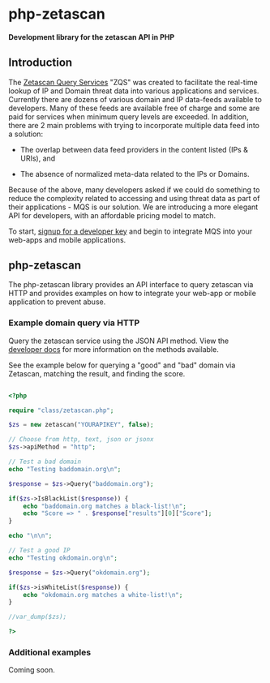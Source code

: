 # php-zetascan
#### Development library for the zetascan API in PHP

## Introduction
 
The [Zetascan Query Services](https://zetascan.com/) "ZQS" was created to facilitate the real-time lookup of IP and Domain threat data into various applications and services. Currently there are dozens of various domain and IP data-feeds available to developers. Many of these feeds are available free of charge and some are paid for services when minimum query levels are exceeded. In addition, there are 2 main problems with trying to incorporate multiple data feed into a solution:

* The overlap between data feed providers in the content listed (IPs & URIs), and

* The absence of normalized meta-data related to the IPs or Domains.

Because of the above, many developers asked if we could do something to reduce the complexity related to accessing and using threat data as part of their applications - MQS is our solution. We are introducing a more elegant API for developers, with an affordable pricing model to match.

To start, [signup for a developer key](https://zetascan.com/signup/?lang=en) and begin to integrate MQS into your web-apps and mobile applications.

## php-zetascan 

The php-zetascan library provides an API interface to query zetascan via HTTP and provides examples on how to integrate your web-app or mobile application to prevent abuse.

### Example domain query via HTTP

Query the zetascan service using the JSON API method. View the [developer docs](http://docs.zetascan.com/) for more information on the methods available.

See the example below for querying a "good" and "bad" domain via Zetascan, matching the result, and finding the score.

```php

<?php

require "class/zetascan.php";

$zs = new zetascan("YOURAPIKEY", false);

// Choose from http, text, json or jsonx
$zs->apiMethod = "http";

// Test a bad domain
echo "Testing baddomain.org\n";

$response = $zs->Query("baddomain.org");

if($zs->IsBlackList($response)) {
    echo "baddomain.org matches a black-list!\n";
    echo "Score => " . $response["results"][0]["Score"];
}

echo "\n\n";

// Test a good IP
echo "Testing okdomain.org\n";

$response = $zs->Query("okdomain.org");

if($zs->isWhiteList($response)) {
    echo "okdomain.org matches a white-list!\n";
}

//var_dump($zs);

?>
```

### Additional examples

Coming soon.

